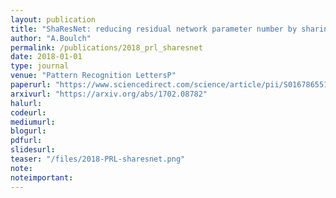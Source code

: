 ```yaml
---
layout: publication
title: "ShaResNet: reducing residual network parameter number by sharing weights"
author: "A.Boulch"
permalink: /publications/2018_prl_sharesnet
date: 2018-01-01
type: journal
venue: "Pattern Recognition LettersP"
paperurl: "https://www.sciencedirect.com/science/article/pii/S0167865518300060"
arxivurl: "https://arxiv.org/abs/1702.08782"
halurl: 
codeurl: 
mediumurl: 
blogurl: 
pdfurl: 
slidesurl: 
teaser: "/files/2018-PRL-sharesnet.png"
note:
noteimportant: 
---	
```

							

								
